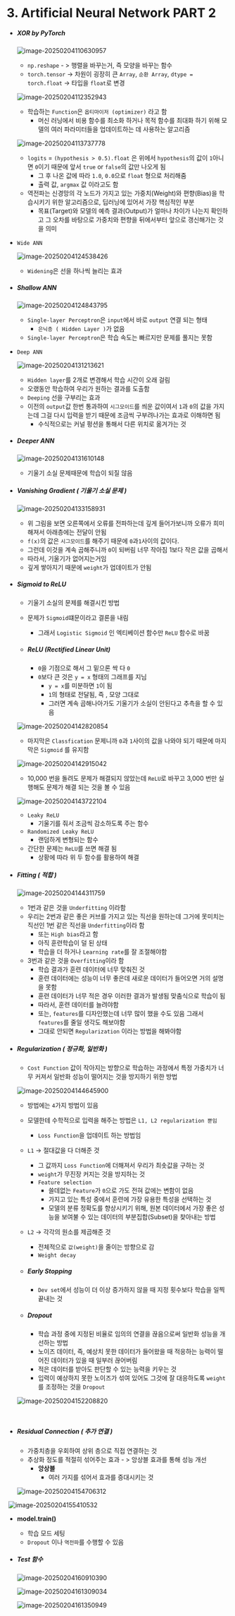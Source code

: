 # 3. Artificial Neural Network PART 2

- ##### XOR by PyTorch

  ![image-20250204110630957](https://raw.githubusercontent.com/Sungbae95/NLP/main/image/image-20250204110630957.png)

  - `np.reshape` - > 행렬을 바꾸는거, 즉 모양을 바꾸는 함수
  - `torch.tensor` -> 차원이 굉장히 큰 `Array`, `순환 Array`, `dtype = torch.float` -> 타입을 `float`로 변경

  ![image-20250204112352943](https://raw.githubusercontent.com/Sungbae95/NLP/main/image/image-20250204112352943.png)

  - 학습하는 `Function`은 `옵티마이저 (optimizer)` 라고 함
    - 머신 러닝에서 비용 함수를 최소화 하거나 목적 함수를 최대화 하기 위해 모델의 여러 파라미터들을 업데이트하는 데 사용하는 알고리즘

  ![image-20250204113737778](https://raw.githubusercontent.com/Sungbae95/NLP/main/image/image-20250204113737778.png)

  - `logits` = `(hypothesis > 0.5).float` 은 위에서 `hypothesis`의 값이 `1`아니면 `0`이기 때문에 앞서 `true` or `false`의 값만 나오게 됨
    - 그 후 나온 값에 따라 `1.0`, `0.0`으로 `float` 형으로 처리해줌
    - 출력 값, `argmax` 값 이라고도 함
  - 역전파는 신경망의 각 노드가 가지고 있는 가중치(Weight)와 편향(Bias)을 학습시키기 위한 알고리즘으로, 딥러닝에 있어서 가장 핵심적인 부분
    - 목표(Target)와 모델의 예측 결과(Output)가 얼마나 차이가 나는지 확인하고 그 오차를 바탕으로 가중치와 편향을 뒤에서부터 앞으로 갱신해가는 것을 의미



- `Wide ANN`

  ![image-20250204124538426](https://raw.githubusercontent.com/Sungbae95/NLP/main/image/image-20250204124538426.png)

  - `Widening`은 선을 하나씩 늘리는 효과



- ##### Shallow ANN

  ![image-20250204124843795](https://raw.githubusercontent.com/Sungbae95/NLP/main/image/image-20250204124843795.png)

  - `Single-layer Perceptron`은 `input`에서 바로 `output` 연결 되는 형태
    - `은닉층 ( Hidden Layer )`가 없음
  - `Single-layer Perceptron`은 학습 속도는 빠르지만 문제를 풀지는 못함



- `Deep ANN`

  ![image-20250204131213621](https://raw.githubusercontent.com/Sungbae95/NLP/main/image/image-20250204131213621.png)

  - `Hidden layer`를 2개로 변경해서 학습 시간이 오래 걸림
  - 오랬동안 학습하여 우리가 원하는 결과를 도출함
  - `Deeping` 선을 구부리는 효과
  - 이전의 `output`값 한번 통과하여 `시그모이드`를 씌운 값이여서 `1`과 `0`의 값을 가지는데 그걸 다시 입력을 받기 때문에 조금씩 구부려나가는 효과로 이해하면 됨
    - 수식적으로는 커널 펑션을 통해서 다른 위치로 옮겨가는 것



- ##### Deeper ANN

  ![image-20250204131610148](https://raw.githubusercontent.com/Sungbae95/NLP/main/image/image-20250204131610148.png)

  - 기울기 소실 문제때문에 학습이 되질 않음



- ##### Vanishing Gradient ( 기울기 소실 문제 ) 

  ![image-20250204133158931](https://raw.githubusercontent.com/Sungbae95/NLP/main/image/image-20250204133158931.png)

  - 위 그림을 보면 오른쪽에서 오류를 전파하는데 깊게 들어가보니까 오류가 희미해져서 아래층에는 전달이 안됨
  -  `f(x)`의 값은 `시그모이드`를 해주기 때문에 `0`과`1`사이의 값이다.
    - 그런데 이것을 계속 곱해주니까 `0`이 되버림 너무 작아짐 1보다 작은 값을 곱해서
    - 따라서, 기울기가 없어지는거임 
    - 깊게 쌓아지기 때문에 `weight`가 업데이트가 안됨



- ##### Sigmoid to ReLU

  - 기울기 소실의 문제를 해결시킨 방법

  - 문제가 `Sigmoid`떄문이라고 결론을 내림

    - 그래서 `Logistic Sigmoid` 인 엑티베이션 함수만 `ReLU` 함수로 바꿈

  - ##### ReLU (Rectified Linear Unit)

    - `0`을 기점으로 해서 그 밑으론 싹 다 `0`
    - `0`보다 큰 것은 `y = x` 형태의 그래프를 지님
      - `y = x`를 미분하면 `1`이 됨
      - `1`의 형태로 전달됨, 즉 , 모양 그대로
      - 그러면 계속 곱해나아가도 기울기가 소실이 안된다고 추측을 할 수 있음 

  ![image-20250204142820854](https://raw.githubusercontent.com/Sungbae95/NLP/main/image/image-20250204142820854.png)

  - 마지막은 `Classfication` 문제니까 `0`과 `1`사이의 값을 나와야 되기 때문에 마지막은 `Sigmoid` 를 유지함

  ![image-20250204142915042](https://raw.githubusercontent.com/Sungbae95/NLP/main/image/image-20250204142915042.png)

  - 10,000 번을 돌려도 문제가 해결되지 않았는데 `ReLU`로 바꾸고 3,000 번만 실행해도 문제가 해결 되는 것을 볼 수 있음

  ![image-20250204143722104](https://raw.githubusercontent.com/Sungbae95/NLP/main/image/image-20250204143722104.png)

  - `Leaky ReLU`
    - 기울기를 줘서 조금씩 감소하도록 주는 함수
  - `Randomized Leaky ReLU`
    - 랜덤하게 변형되는 함수
  - 간단한 문제는 `ReLU`를 쓰면 해결 됨
    - 상황에 따라 위 두 함수를 활용하여 해결



- ##### Fitting ( 적합 )

  ![image-20250204144311759](https://raw.githubusercontent.com/Sungbae95/NLP/main/image/image-20250204144311759.png)

  - 1번과 같은 것을 `Underfitting` 이라함
  - 우리는 2번과 같은 좋은 커브를 가지고 있는 직선을 원하는데 그거에 못미치는 직선인 1번 같은 직선을 `Underfitting`이라 함
    - 또는 `High bias`라고 함
    - 아직 훈련학습이 덜 된 상태
    - 학습을 더 하거나 `Learning rate`를 잘 조절해야함 
  - 3번과 같은 것을 `Overfitting`이라 함
    - 학습 결과가 훈련 데이터에 너무 맞춰진 것
    - 훈련 데이터에는 성능이 너무 좋은데 새로운 데이터가 들어오면 거의 설명을 못함
    - 훈련 데이터가 너무 적은 경우 이러한 결과가 발생됨 맞춤식으로 학습이 됨
    - 따라서, 훈련 데이터를 늘려야함
    - 또는, `features`를 디자인했는데 너무 많이 했을 수도 있음 그래서 `features`를 줄일 생각도 해보야함
    - 그대로 안되면 `Regularization` 이라는 방법을 해봐야함



- ##### Regularization ( 정규화, 일반화 )

  - `Cost Function` 값이 작아지는 방향으로 학습하는 과정에서 특정 가중치가 너무 커져서 일반화 성능이 떨어지는 것을 방지하기 위한 방법

  ![image-20250204144645900](https://raw.githubusercontent.com/Sungbae95/NLP/main/image/image-20250204144645900.png)

  - 방법에는 `4`가지 방법이 있음

  - 모델한테 수학적으로 입력을 해주는 방법은 `L1, L2 regularization 뿐임`

    - `Loss Function`을 업데이트 하는 방법임

  - `L1` -> 절대값을 다 더해준 것

    - 그 값까지 `Loss Function`에 더해져서 우리가 최솟값을 구하는 것
    - `weight`가 무진장 커지는 것을 방지하는 것
    - `Feature selection`
      - 쓸데없는 `Feature`가 `0`으로 가도 전혀 값에는 변함이 없음
      - 가지고 있는 특성 중에서 훈련에 가장 유용한 특성을 선택하는 것
      - 모델의 분류 정확도를 향상시키기 위해, 원본 데이터에서 가장 좋은 성능을 보여불 수 있는 데이터의 부분집합(Subset)을 찾아내는 방법

  - `L2` ->  각각의 원소를 제곱해준 것

    - 전체적으로 `값(weight)`을 줄이는 방향으로 감
    - `Weight decay`

  - ##### Early Stopping

    - `Dev set`에서 성능이 더 이상 증가하지 않을 때 지정 횟수보다 학습을 일찍 끝내는 것

  - ##### Dropout

    - 학습 과정 중에 지정된 비율로 임의의 연결을 끊음으로써 일반화 성능을 개선하는 방법
    - 노이즈 데이터, 즉, 예상치 못한 데이터가 들어왔을 때 적응하는 능력이 떨어진 데이터가 있을 때 일부러 끊어버림
    - 적은 데이터를 받아도 판단할 수 있는 능력을 키우는 것
    - 입력이 예상하지 못한 노이즈가 섞여 있어도 그것에 잘 대응하도록 `weight`를 조정하는 것을 `Dropout`

  ![image-20250204152208820](https://raw.githubusercontent.com/Sungbae95/NLP/main/image/image-20250204152208820.png)

​	

- ##### Residual Connection ( 추가 연결 )

  - 가중치층을 우회하여 상위 층으로 직접 연결하는 것
  - 추상화 정도를 적절히 섞어주는 효과 - > 앙상블 효과를 통해 성능 개선
    - **앙상블**
      - 여러 가지를 섞어서 효과를 증대시키는 것

  ![image-20250204154706312](https://raw.githubusercontent.com/Sungbae95/NLP/main/image/image-20250204154706312.png)

​	![image-20250204155410532](https://raw.githubusercontent.com/Sungbae95/NLP/main/image/image-20250204155410532.png)

- **model.train()**
  - 학습 모드 세팅
  - `Dropout` 이나 `역전파`를 수행할 수 있음



- ##### Test 함수

  ![image-20250204160910390](https://raw.githubusercontent.com/Sungbae95/NLP/main/image/image-20250204160910390.png)

  ![image-20250204161309034](https://raw.githubusercontent.com/Sungbae95/NLP/main/image/image-20250204161309034.png)

  ![image-20250204161350949](https://raw.githubusercontent.com/Sungbae95/NLP/main/image/image-20250204161350949.png)